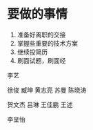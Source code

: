 # 要做的事情

1. 准备好离职的交接
2. 掌握些重要的技术方案
3. 继续投简历
4. 刷面试题，刷面经



李艺

徐俊	臧坤	黄志亮	苏曼	陈晓涛	

贺文杰	吕琳	王佳鹏	王述

李呈怡




